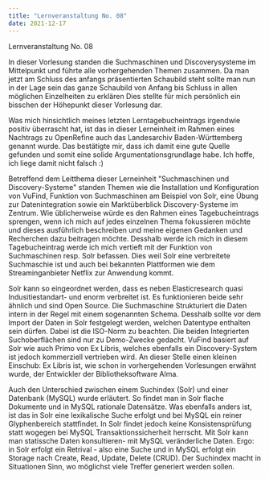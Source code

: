 ```yaml
---
title: "Lernveranstaltung No. 08"
date: 2021-12-17
---
```



Lernveranstaltung No. 08

In dieser Vorlesung standen die Suchmaschinen und Discoverysysteme im Mittelpunkt und führte alle vorhergehenden Themen zusammen. Da man jetzt am Schluss des anfangs präsentierten Schaubild steht sollte man nun in der Lage sein das ganze Schaubild von Anfang bis Schluss in allen möglichen Einzelheiten zu erklären Dies stellte für mich persönlich ein bisschen der Höhepunkt dieser Vorlesung dar.

Was mich hinsichtlich meines letzten Lerntagebucheintrags irgendwie positiv überrascht hat, ist das in dieser Lerneinheit im Rahmen eines Nachtrags zu OpenRefine auch das Landesarchiv Baden-Württemberg genannt wurde. Das bestätigte mir, dass ich damit eine gute Quelle gefunden und somit eine solide Argumentationsgrundlage habe. Ich hoffe, ich liege damit nicht falsch :)

Betreffend dem Leitthema dieser Lerneinheit "Suchmaschinen und Discovery-Systeme" standen Themen wie die Installation und Konfiguration von VuFind, Funktion von Suchmaschinen am Beispiel von Solr, eine Übung zur Datenintegration sowie ein Marktüberblick Discovery-Systeme im Zentrum. Wie üblicherweise würde es den Rahmen eines Tagebucheintrags sprengen, wenn ich mich auf jedes einzelnen Thema fokussieren möchte und dieses ausführlich beschreiben und meine eigenen Gedanken und Recherchen dazu beitragen möchte. Desshalb werde ich mich in diesem Tagebucheintrag werde ich mich vertieft mit der Funktion von Suchmaschinen resp. Solr befassen. Dies weil Solr eine verbreitete Suchmaschie ist und auch bei bekannten Plattformen wie dem Streaminganbieter Netflix zur Anwendung kommt.

Solr kann so eingeordnet werden, dass es neben Elasticresearch quasi Indusitiestandart- und enorm verbreitet ist. Es funktionieren beide sehr ähnlich und sind Open Source. Die Suchmaschine Strukturiert die Daten intern in der Regel mit einem sogenannten Schema. Desshalb sollte vor dem Import der Daten in Solr festgelegt werden, welchen Datentype enthalten sein dürfen. Dabei ist die ISO-Norm zu beachten. Die beiden Integrierten Suchoberflächen sind nur zu Demo-Zwecke gedacht. VuFind basiert auf Solr wie auch Primo von Ex Libris, welches ebenfalls ein Discovery-System ist jedoch kommerziell vertrieben wird. An dieser Stelle einen kleinen Einschub: Ex Libris ist, wie schon in vorhergehenden Vorlesungen erwähnt wurde, der Entwickler der Bibliotheksoftware Alma. 

Auch den Unterschied zwischen einem Suchindex (Solr) und einer Datenbank (MySQL) wurde erläutert. So findet man in Solr flache Dokumente und in MySQL rationale Datensätze. Was ebenfalls anders ist, ist das in Solr eine lexikalische Suche erfolgt und bei MySQL ein reiner Glyphenbereich stattfindet. In Solr findet jedoch keine Konsistensprüfung statt wogegen bei MySQL Transaktionssicherheit herrscht. Mit Solr kann man statissche Daten konsultieren- mit MySQL veränderliche Daten. Ergo: in Solr erfolgt ein Retrival - also eine Suche und in MySQL erfolgt ein Storage nach Create, Read, Update, Delete (CRUD). Der Suchindex macht in Situationen Sinn, wo möglichst viele Treffer generiert werden sollen.



